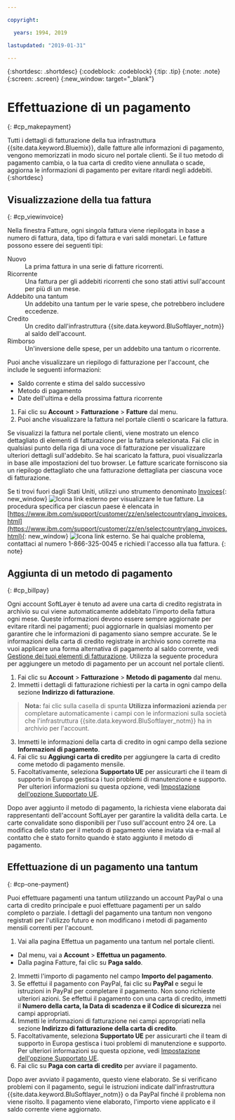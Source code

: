 ```yaml
---

copyright:

  years: 1994, 2019

lastupdated: "2019-01-31"

---
```


{:shortdesc: .shortdesc}
{:codeblock: .codeblock}
{:tip: .tip}
{:note: .note}
{:screen: .screen}
{:new_window: target="_blank"}


# Effettuazione di un pagamento
{: #cp_makepayment}

Tutti i dettagli di fatturazione della tua infrastruttura {{site.data.keyword.Bluemix}}, dalle fatture alle informazioni di pagamento, vengono memorizzati in modo sicuro nel portale clienti. Se il tuo metodo di pagamento cambia, o la tua carta di credito viene annullata o scade, aggiorna le informazioni di pagamento per evitare ritardi negli addebiti.
{:shortdesc}

## Visualizzazione della tua fattura
{: #cp_viewinvoice}

Nella finestra Fatture, ogni singola fattura viene riepilogata in base a numero di fattura, data, tipo di fattura e vari saldi monetari. Le fatture possono essere dei seguenti tipi:

<dl>
<dt>Nuovo</dt>
<dd>La prima fattura in una serie di fatture ricorrenti.</dd>
<dt>Ricorrente</dt>
<dd>Una fattura per gli addebiti ricorrenti che sono stati attivi sull'account per più di un mese.</dd>
<dt>Addebito una tantum</dt>
<dd>Un addebito una tantum per le varie spese, che potrebbero includere eccedenze.</dd>
<dt>Credito</dt>
<dd>Un credito dall'infrastruttura {{site.data.keyword.BluSoftlayer_notm}} al saldo dell'account.</dd>
<dt>Rimborso</dt>
<dd>Un'inversione delle spese, per un addebito una tantum o ricorrente.</dd>
</dl>

Puoi anche visualizzare un riepilogo di fatturazione per l'account, che include le seguenti informazioni:
  * Saldo corrente e stima del saldo successivo
  * Metodo di pagamento
  * Date dell'ultima e della prossima fattura ricorrente

1. Fai clic su **Account** > **Fatturazione** > **Fatture** dal menu.
2. Puoi anche visualizzare la fattura nel portale clienti o scaricare la fattura.

Se visualizzi la fattura nel portale clienti, viene mostrato un elenco dettagliato di elementi di fatturazione per la fattura selezionata. Fai clic in qualsiasi punto della riga di una voce di fatturazione per visualizzare ulteriori dettagli sull'addebito. Se hai scaricato la fattura, puoi visualizzarla in base alle impostazioni del tuo browser. Le fatture scaricate forniscono sia un riepilogo dettagliato che una fatturazione dettagliata per ciascuna voce di fatturazione.

Se ti trovi fuori dagli Stati Uniti, utilizzi uno strumento denominato [Invoices](http://www.ibm.com/support/customer/invoices){: new_window} ![Icona link esterno](../icons/launch-glyph.svg "Icona link esterno") per visualizzare le tue fatture. La procedura specifica per ciascun paese è elencata in [https://www.ibm.com/support/customer/zz/en/selectcountrylang_invoices.html](https://www.ibm.com/support/customer/zz/en/selectcountrylang_invoices.html){: new_window} ![Icona link esterno](../icons/launch-glyph.svg "Icona link esterno"). Se hai qualche problema, contattaci al numero 1-866-325-0045 e richiedi l'accesso alla tua fattura.
{: note}

## Aggiunta di un metodo di pagamento
{: #cp_billpay}

Ogni account SoftLayer è tenuto ad avere una carta di credito registrata in archivio su cui viene automaticamente addebitato l'importo della fattura ogni mese. Queste informazioni devono essere sempre aggiornate per evitare ritardi nei pagamenti; puoi aggiornarle in qualsiasi momento per garantire che le informazioni di pagamento siano sempre accurate. Se le informazioni della carta di credito registrate in archivio sono corrette ma vuoi applicare una forma alternativa di pagamento al saldo corrente, vedi [Gestione dei tuoi elementi di fatturazione](/docs/customer-portal?topic=customer-portal-manage-billing#manage-billing). Utilizza la seguente procedura per aggiungere un metodo di pagamento per un account nel portale clienti.

1. Fai clic su **Account** > **Fatturazione** > **Metodo di pagamento** dal menu.
2. Immetti i dettagli di fatturazione richiesti per la carta in ogni campo della sezione **Indirizzo di fatturazione**.
> **Nota:** fai clic sulla casella di spunta **Utilizza informazioni azienda** per completare automaticamente i campi con le informazioni sulla società che l'infrastruttura {{site.data.keyword.BluSoftlayer_notm}} ha in archivio per l'account.
3. Immetti le informazioni della carta di credito in ogni campo della sezione **Informazioni di pagamento**.
4. Fai clic su **Aggiungi carta di credito** per aggiungere la carta di credito come metodo di pagamento mensile.
5. Facoltativamente, seleziona **Supportato UE** per assicurarti che il team di supporto in Europa gestisca i tuoi problemi di manutenzione e supporto.  Per ulteriori informazioni su questa opzione, vedi [Impostazione dell'opzione Supportato UE](/docs/customer-portal?topic=customer-portal-cp_seteusupported#cp_seteusupported).

Dopo aver aggiunto il metodo di pagamento, la richiesta viene elaborata dai rappresentanti dell'account SoftLayer per garantire la validità della carta. Le carte convalidate sono disponibili per l'uso sull'account entro 24 ore. La modifica dello stato per il metodo di pagamento viene inviata via e-mail al contatto che è stato fornito quando è stato aggiunto il metodo di pagamento.

## Effettuazione di un pagamento una tantum
{: #cp-one-payment}

Puoi effettuare pagamenti una tantum utilizzando un account PayPal o una carta di credito principale e puoi effettuare pagamenti per un saldo completo o parziale. I dettagli del pagamento una tantum non vengono registrati per l'utilizzo futuro e non modificano i metodi di pagamento mensili correnti per l'account.

1. Vai alla pagina Effettua un pagamento una tantum nel portale clienti.
 * Dal menu, vai a **Account** > **Effettua un pagamento**.
 * Dalla pagina Fatture, fai clic su **Paga saldo**.
2. Immetti l'importo di pagamento nel campo **Importo del pagamento**.
3. Se effettui il pagamento con PayPal, fai clic su **PayPal** e segui le istruzioni in PayPal per completare il pagamento. Non sono richieste ulteriori azioni. Se effettui il pagamento con una carta di credito, immetti il **Numero della carta, la Data di scadenza e il Codice di sicurezza** nei campi appropriati.
4. Immetti le informazioni di fatturazione nei campi appropriati nella sezione **Indirizzo di fatturazione della carta di credito**.
5. Facoltativamente, seleziona **Supportato UE** per assicurarti che il team di supporto in Europa gestisca i tuoi problemi di manutenzione e supporto.  Per ulteriori informazioni su questa opzione, vedi [Impostazione dell'opzione Supportato UE](/docs/customer-portal?topic=customer-portal-cp_seteusupported#cp_seteusupported).
6. Fai clic su **Paga con carta di credito** per avviare il pagamento.

Dopo aver avviato il pagamento, questo viene elaborato. Se si verificano problemi con il pagamento, segui le istruzioni indicate dall'infrastruttura {{site.data.keyword.BluSoftlayer_notm}} o da PayPal finché il problema non viene risolto. Il pagamento viene elaborato, l'importo viene applicato e il saldo corrente viene aggiornato.
